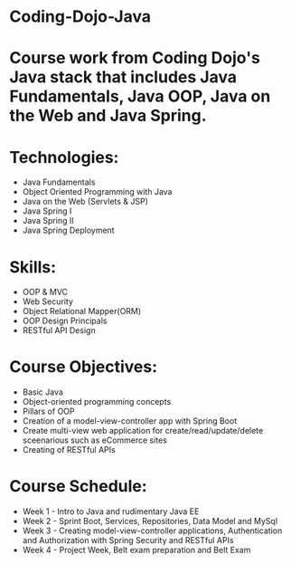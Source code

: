 # Coding-Dojo-Java
# Course work from Coding Dojo's Java stack that includes Java Fundamentals, Java OOP, Java on the Web and Java Spring.
# Technologies:
* Java Fundamentals
* Object Oriented Programming with Java
* Java on the Web (Servlets & JSP)
* Java Spring I
* Java Spring II
* Java Spring Deployment
# Skills:
* OOP & MVC
* Web Security
* Object Relational Mapper(ORM)
* OOP Design Principals
* RESTful API Design
# Course Objectives:
* Basic Java
* Object-oriented programming concepts
* Pillars of OOP
* Creation of a model-view-controller app with Spring Boot
* Create multi-view web application for create/read/update/delete sceenarious such as eCommerce sites
* Creating of RESTful APIs
# Course Schedule:
* Week 1 - Intro to Java and rudimentary Java EE
* Week 2 - Sprint Boot, Services, Repositories, Data Model and MySql
* Week 3 - Creating model-view-controller applications, Authentication and Authorization with Spring Security and RESTful APIs
* Week 4 - Project Week, Belt exam preparation and Belt Exam
